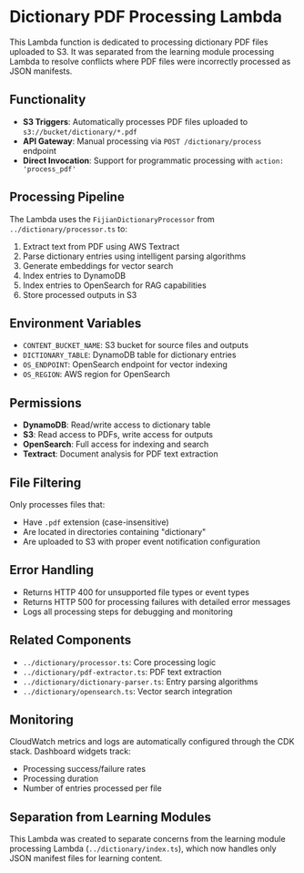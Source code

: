 # Dictionary PDF Processing Lambda

This Lambda function is dedicated to processing dictionary PDF files uploaded to S3. It was separated from the learning module processing Lambda to resolve conflicts where PDF files were incorrectly processed as JSON manifests.

## Functionality

- **S3 Triggers**: Automatically processes PDF files uploaded to `s3://bucket/dictionary/*.pdf`
- **API Gateway**: Manual processing via `POST /dictionary/process` endpoint
- **Direct Invocation**: Support for programmatic processing with `action: 'process_pdf'`

## Processing Pipeline

The Lambda uses the `FijianDictionaryProcessor` from `../dictionary/processor.ts` to:

1. Extract text from PDF using AWS Textract
2. Parse dictionary entries using intelligent parsing algorithms
3. Generate embeddings for vector search
4. Index entries to DynamoDB
5. Index entries to OpenSearch for RAG capabilities
6. Store processed outputs in S3

## Environment Variables

- `CONTENT_BUCKET_NAME`: S3 bucket for source files and outputs
- `DICTIONARY_TABLE`: DynamoDB table for dictionary entries
- `OS_ENDPOINT`: OpenSearch endpoint for vector indexing
- `OS_REGION`: AWS region for OpenSearch

## Permissions

- **DynamoDB**: Read/write access to dictionary table
- **S3**: Read access to PDFs, write access for outputs
- **OpenSearch**: Full access for indexing and search
- **Textract**: Document analysis for PDF text extraction

## File Filtering

Only processes files that:
- Have `.pdf` extension (case-insensitive)
- Are located in directories containing "dictionary"
- Are uploaded to S3 with proper event notification configuration

## Error Handling

- Returns HTTP 400 for unsupported file types or event types
- Returns HTTP 500 for processing failures with detailed error messages
- Logs all processing steps for debugging and monitoring

## Related Components

- `../dictionary/processor.ts`: Core processing logic
- `../dictionary/pdf-extractor.ts`: PDF text extraction
- `../dictionary/dictionary-parser.ts`: Entry parsing algorithms
- `../dictionary/opensearch.ts`: Vector search integration

## Monitoring

CloudWatch metrics and logs are automatically configured through the CDK stack. Dashboard widgets track:
- Processing success/failure rates
- Processing duration
- Number of entries processed per file

## Separation from Learning Modules

This Lambda was created to separate concerns from the learning module processing Lambda (`../dictionary/index.ts`), which now handles only JSON manifest files for learning content.